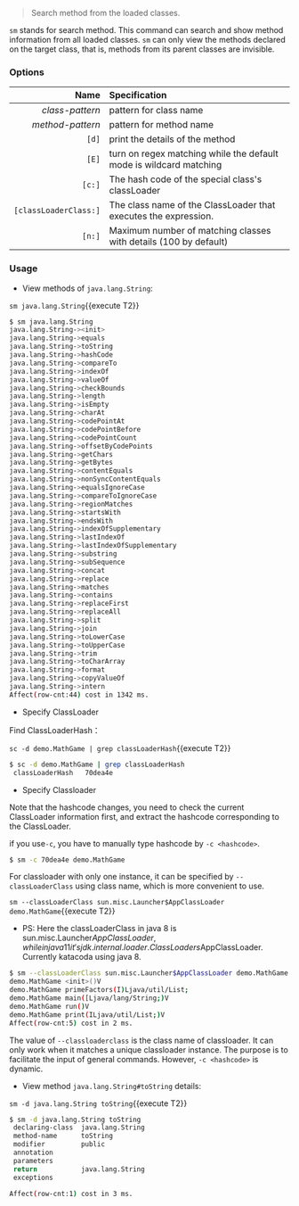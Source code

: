 
> Search method from the loaded classes.

`sm` stands for search method. This command can search and show method information from all loaded classes. `sm` can only view the methods declared on the target class, that is, methods from its parent classes are invisible.


### Options

|Name|Specification|
|---:|:---|
|*class-pattern*|pattern for class name|
|*method-pattern*|pattern for method name|
|`[d]`|print the details of the method|
|`[E]`|turn on regex matching while the default mode is wildcard matching|
|`[c:]`|The hash code of the special class's classLoader|
|`[classLoaderClass:]`| The class name of the ClassLoader that executes the expression. |
|`[n:]`|Maximum number of matching classes with details (100 by default)|

### Usage

* View methods of `java.lang.String`:

`sm java.lang.String`{{execute T2}}

```bash
$ sm java.lang.String
java.lang.String-><init>
java.lang.String->equals
java.lang.String->toString
java.lang.String->hashCode
java.lang.String->compareTo
java.lang.String->indexOf
java.lang.String->valueOf
java.lang.String->checkBounds
java.lang.String->length
java.lang.String->isEmpty
java.lang.String->charAt
java.lang.String->codePointAt
java.lang.String->codePointBefore
java.lang.String->codePointCount
java.lang.String->offsetByCodePoints
java.lang.String->getChars
java.lang.String->getBytes
java.lang.String->contentEquals
java.lang.String->nonSyncContentEquals
java.lang.String->equalsIgnoreCase
java.lang.String->compareToIgnoreCase
java.lang.String->regionMatches
java.lang.String->startsWith
java.lang.String->endsWith
java.lang.String->indexOfSupplementary
java.lang.String->lastIndexOf
java.lang.String->lastIndexOfSupplementary
java.lang.String->substring
java.lang.String->subSequence
java.lang.String->concat
java.lang.String->replace
java.lang.String->matches
java.lang.String->contains
java.lang.String->replaceFirst
java.lang.String->replaceAll
java.lang.String->split
java.lang.String->join
java.lang.String->toLowerCase
java.lang.String->toUpperCase
java.lang.String->trim
java.lang.String->toCharArray
java.lang.String->format
java.lang.String->copyValueOf
java.lang.String->intern
Affect(row-cnt:44) cost in 1342 ms.
```

* Specify ClassLoader

Find ClassLoaderHash：

`sc -d demo.MathGame | grep classLoaderHash`{{execute T2}}

```bash
$ sc -d demo.MathGame | grep classLoaderHash
 classLoaderHash   70dea4e
```

* Specify Classloader

Note that the hashcode changes, you need to check the current ClassLoader information first, and extract the hashcode corresponding to the ClassLoader.

if you use`-c`, you have to manually type hashcode by `-c <hashcode>`.

```bash
$ sm -c 70dea4e demo.MathGame
```

For classloader with only one instance, it can be specified by `--classLoaderClass` using class name, which is more convenient to use.

`sm --classLoaderClass sun.misc.Launcher$AppClassLoader demo.MathGame`{{execute T2}}

  * PS: Here the classLoaderClass in java 8 is sun.misc.Launcher$AppClassLoader, while in java 11 it's jdk.internal.loader.ClassLoaders$AppClassLoader. Currently katacoda using java 8.
  
```bash
$ sm --classLoaderClass sun.misc.Launcher$AppClassLoader demo.MathGame
demo.MathGame <init>()V
demo.MathGame primeFactors(I)Ljava/util/List;
demo.MathGame main([Ljava/lang/String;)V
demo.MathGame run()V
demo.MathGame print(ILjava/util/List;)V
Affect(row-cnt:5) cost in 2 ms.
```

The value of `--classloaderclass` is the class name of classloader. It can only work when it matches a unique classloader instance. The purpose is to facilitate the input of general commands. However, `-c <hashcode>` is dynamic.

* View method `java.lang.String#toString` details:

`sm -d java.lang.String toString`{{execute T2}}

```bash
$ sm -d java.lang.String toString
 declaring-class  java.lang.String
 method-name      toString
 modifier         public
 annotation
 parameters
 return           java.lang.String
 exceptions

Affect(row-cnt:1) cost in 3 ms.
```
